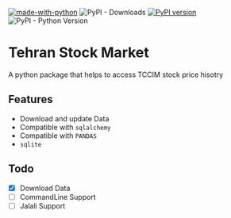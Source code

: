 [![made-with-python](https://img.shields.io/badge/Made%20with-Python-1f425f.svg)](https://www.python.org/)
![PyPI - Downloads](https://img.shields.io/pypi/dm/tehran-stocks.svg)
[![PyPI version](https://badge.fury.io/py/tehran-stocks.svg)](https://badge.fury.io/py/tehran-stocks)
![PyPI - Python Version](https://img.shields.io/pypi/pyversions/tehran-stocks.svg)

# Tehran Stock Market

A python package that helps to access TCCIM stock price hisotry

## Features

- Download and update Data
- Compatible with `sqlalchemy`
- Compatible with `PANDAS`
- `sqlite`

## Todo

- [x] Download Data
- [ ] CommandLine Support
- [ ] Jalali Support
